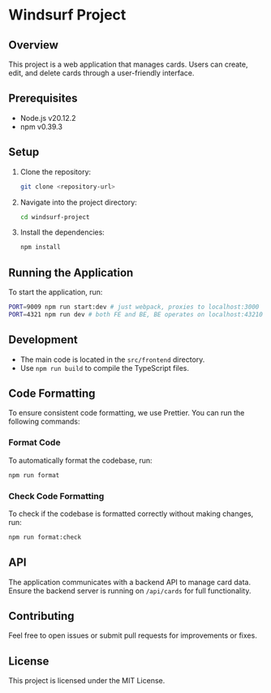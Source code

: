# Windsurf Project

## Overview

This project is a web application that manages cards. Users can create, edit, and delete cards through a user-friendly interface.

## Prerequisites

- Node.js v20.12.2
- npm v0.39.3

## Setup

1. Clone the repository:
   ```bash
   git clone <repository-url>
   ```
2. Navigate into the project directory:
   ```bash
   cd windsurf-project
   ```
3. Install the dependencies:
   ```bash
   npm install
   ```

## Running the Application

To start the application, run:

```bash
PORT=9009 npm run start:dev # just webpack, proxies to localhost:3000
PORT=4321 npm run dev # both FE and BE, BE operates on localhost:43210
```

## Development

- The main code is located in the `src/frontend` directory.
- Use `npm run build` to compile the TypeScript files.

## Code Formatting
To ensure consistent code formatting, we use Prettier. You can run the following commands:

### Format Code
To automatically format the codebase, run:
```bash
npm run format
```

### Check Code Formatting
To check if the codebase is formatted correctly without making changes, run:
```bash
npm run format:check
```

## API

The application communicates with a backend API to manage card data. Ensure the backend server is running on `/api/cards` for full functionality.

## Contributing

Feel free to open issues or submit pull requests for improvements or fixes.

## License

This project is licensed under the MIT License.
